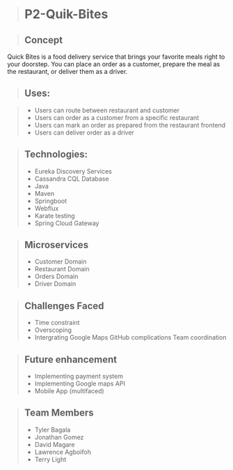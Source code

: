 > # P2-Quik-Bites

> ## Concept
Quick Bites is a food delivery service that brings your favorite meals right to your doorstep.
You can place an order as a customer, prepare the meal as the restaurant, or deliver them as a driver.

> ## Uses:

  > - Users can route between restaurant and customer
  > - Users can order as a customer from a specific restaurant
  > - Users can mark an order as prepared from the restaurant frontend
  > - Users can deliver order as a driver


> ## Technologies:
> - Eureka Discovery Services
> - Cassandra CQL Database
> - Java
> - Maven
> - Springboot
> - Webflux
> - Karate testing
> - Spring Cloud Gateway

> ## Microservices
> - Customer Domain
> - Restaurant Domain
> - Orders Domain
> - Driver Domain

> ## Challenges Faced
> - Time constraint
> - Overscoping
> - Intergrating Google Maps
> GitHub complications
> Team coordination

> ## Future enhancement
> - Implementing payment system
> - Implementing Google maps API
> - Mobile App (multifaced)

> ## Team Members
> - Tyler Bagala
> - Jonathan Gomez
> - David Magare
> - Lawrence Agboifoh
> - Terry Light


